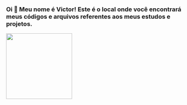 ### Oi 👋 Meu nome é Victor! Este é o local onde você encontrará meus códigos e arquivos referentes aos meus estudos e projetos.

<!--
**vthbarros/vthbarros** is a ✨ _special_ ✨ repository because its `README.md` (this file) appears on your GitHub profile.

Here are some ideas to get you started:

- 🔭 I’m currently working on ...
- 🌱 I’m currently learning ...
- 👯 I’m looking to collaborate on ...
- 🤔 I’m looking for help with ...
- 💬 Ask me about ...
- 📫 How to reach me: ...
- 😄 Pronouns: ...
- ⚡ Fun fact: ...
-->


<div>
  <a href="https://github.com/Vthbarros">
  <img height="180em" src="https://github-readme-stats.vercel.app/api?username=vthbarros&icons=true&theme=dark&include_all_commits=true"/>
</div>
  
<!--<div style="display: inline_block"><br>
  <img align="center" alt="Victor.Python" height="50" width="50" src="https://cdn.jsdelivr.net/gh/devicons/devicon/icons/python/python-original.svg"/>
</div>-->
  
<!--##-->
  
<!--<div>
  <a href="https://www.linkedin.com/in/victor-hugo-barros/" target="_blank"><img src="https://img.shields.io/badge/LinkedIn-0077B5?style=for-the-badge&logo=linkedin&logoColor=white" target="_blank"></a>
</div>-->
